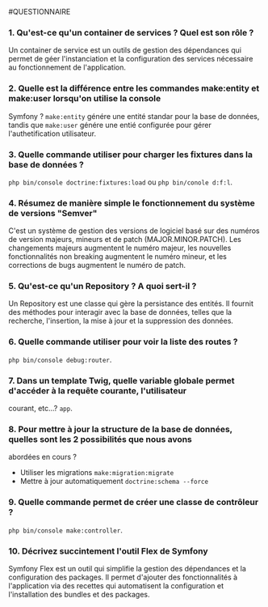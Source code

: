 #QUESTIONNAIRE

### 1. Qu'est-ce qu'un container de services ? Quel est son rôle ?
Un container de service est un outils de gestion des dépendances qui permet de géer l'instanciation et la configuration des services nécessaire au fonctionnement de l'application.

### 2. Quelle est la différence entre les commandes make:entity et make:user lorsqu'on utilise la console
Symfony ?
`make:entity` génére une entité standar pour la base de données, tandis que `make:user` génére une entié configurée pour gérer l'authetification utilisateur.

### 3. Quelle commande utiliser pour charger les fixtures dans la base de données ?
`php bin/console doctrine:fixtures:load` ou `php bin/conole d:f:l`.

### 4. Résumez de manière simple le fonctionnement du système de versions "Semver"
C'est un système de gestion des versions de logiciel basé sur des numéros de version majeurs, mineurs et de patch (MAJOR.MINOR.PATCH). Les changements majeurs augmentent le numéro majeur, les nouvelles fonctionnalités non breaking augmentent le numéro mineur, et les corrections de bugs augmentent le numéro de patch.

### 5. Qu'est-ce qu'un Repository ? A quoi sert-il ?
Un Repository est une classe qui gère la persistance des entités. Il fournit des méthodes pour interagir avec la base de données, telles que la recherche, l'insertion, la mise à jour et la suppression des données.

### 6. Quelle commande utiliser pour voir la liste des routes ?
`php bin/console debug:router`.

### 7. Dans un template Twig, quelle variable globale permet d'accéder à la requête courante, l'utilisateur
courant, etc...?
`app`.

### 8. Pour mettre à jour la structure de la base de données, quelles sont les 2 possibilités que nous avons
abordées en cours ?
- Utiliser les migrations `make:migration:migrate`
- Mettre à jour automatiquement `doctrine:schema --force`

### 9. Quelle commande permet de créer une classe de contrôleur ?
`php bin/console make:controller`.

### 10. Décrivez succintement l'outil Flex de Symfony
Symfony Flex est un outil qui simplifie la gestion des dépendances et la configuration des packages. Il permet d'ajouter des fonctionnalités à l'application via des recettes qui automatisent la configuration et l'installation des bundles et des packages.

